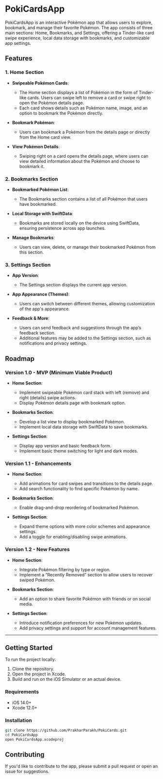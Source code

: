 # PokiCardsApp

PokiCardsApp is an interactive Pokémon app that allows users to explore, bookmark, and manage their favorite Pokémon. The app consists of three main sections: Home, Bookmarks, and Settings, offering a Tinder-like card swipe experience, local data storage with bookmarks, and customizable app settings.

## Features

### 1. **Home Section**
- **Swipeable Pokémon Cards**: 
  - The Home section displays a list of Pokémon in the form of Tinder-like cards. Users can swipe left to remove a card or swipe right to open the Pokémon details page.
  - Each card shows details such as Pokémon name, image, and an option to bookmark the Pokémon directly.
  
- **Bookmark Pokémon**: 
  - Users can bookmark a Pokémon from the details page or directly from the Home card view.
  
- **View Pokémon Details**: 
  - Swiping right on a card opens the details page, where users can view detailed information about the Pokémon and choose to bookmark it.

### 2. **Bookmarks Section**
- **Bookmarked Pokémon List**: 
  - The Bookmarks section contains a list of all Pokémon that users have bookmarked.
  
- **Local Storage with SwiftData**: 
  - Bookmarks are stored locally on the device using SwiftData, ensuring persistence across app launches.
  
- **Manage Bookmarks**: 
  - Users can view, delete, or manage their bookmarked Pokémon from this section.

### 3. **Settings Section**
- **App Version**: 
  - The Settings section displays the current app version.
  
- **App Appearance (Themes)**: 
  - Users can switch between different themes, allowing customization of the app's appearance.
  
- **Feedback & More**: 
  - Users can send feedback and suggestions through the app’s feedback section.
  - Additional features may be added to the Settings section, such as notifications and privacy settings.

## Roadmap

### Version 1.0 - MVP (Minimum Viable Product)
- **Home Section**:
  - Implement swipeable Pokémon card stack with left (remove) and right (details) swipe actions.
  - Display Pokémon details page with bookmark option.
  
- **Bookmarks Section**:
  - Develop a list view to display bookmarked Pokémon.
  - Implement local data storage with SwiftData to save bookmarks.
  
- **Settings Section**:
  - Display app version and basic feedback form.
  - Implement basic theme switching for light and dark modes.

### Version 1.1 - Enhancements
- **Home Section**:
  - Add animations for card swipes and transitions to the details page.
  - Add search functionality to find specific Pokémon by name.
  
- **Bookmarks Section**:
  - Enable drag-and-drop reordering of bookmarked Pokémon.
  
- **Settings Section**:
  - Expand theme options with more color schemes and appearance settings.
  - Add a toggle for enabling/disabling swipe animations.

### Version 1.2 - New Features
- **Home Section**:
  - Integrate Pokémon filtering by type or region.
  - Implement a “Recently Removed” section to allow users to recover swiped Pokémon.
  
- **Bookmarks Section**:
  - Add an option to share favorite Pokémon with friends or on social media.

- **Settings Section**:
  - Introduce notification preferences for new Pokémon updates.
  - Add privacy settings and support for account management features.

---

## Getting Started

To run the project locally:

1. Clone the repository.
2. Open the project in Xcode.
3. Build and run on the iOS Simulator or an actual device.

### Requirements
- iOS 14.0+
- Xcode 12.0+
  
### Installation

```bash
git clone https://github.com/PrakharParakh/PokiCards.git
cd PokiCardsApp
open PokiCardsApp.xcodeproj
```

## Contributing

If you'd like to contribute to the app, please submit a pull request or open an issue for suggestions.
